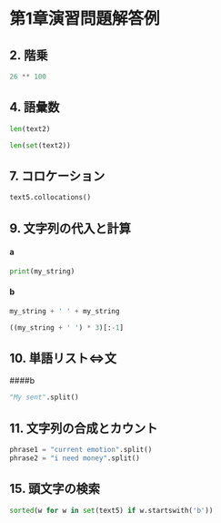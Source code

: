 # 第1章演習問題解答例
## 2. 階乗
```python
26 ** 100
```  
## 4. 語彙数
```python
len(text2)
```  
```python
len(set(text2))
```
## 7. コロケーション
```python
text5.collocations()
```
## 9. 文字列の代入と計算
#### a
```python
print(my_string)
```
#### b
```python
my_string + ' ' + my_string
```  
```python
((my_string + ' ') * 3)[:-1]
```
## 10. 単語リスト⇔文
####b
```python
"My sent".split()
```
## 11. 文字列の合成とカウント
```python
phrase1 = "current emotion".split()
phrase2 = "i need money".split()
```
## 15. 頭文字の検索
```python
sorted(w for w in set(text5) if w.startswith('b'))
```
